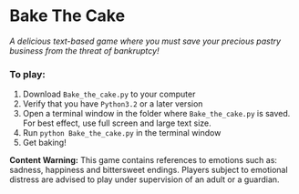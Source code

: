 # Bake The Cake
*A delicious text-based game where you must save your precious pastry business from the threat of bankruptcy!*

### To play: 
1. Download `Bake_the_cake.py` to your computer
2. Verify that you have `Python3.2` or a later version 
3. Open a terminal window in the folder where `Bake_the_cake.py` is saved. For best effect, use full screen and large text size. 
4. Run `python Bake_the_cake.py` in the terminal window
5. Get baking!

**Content Warning:** This game contains references to emotions such as: sadness, happiness and bittersweet endings. Players subject to emotional distress are advised to play under supervision of an adult or a guardian. 
